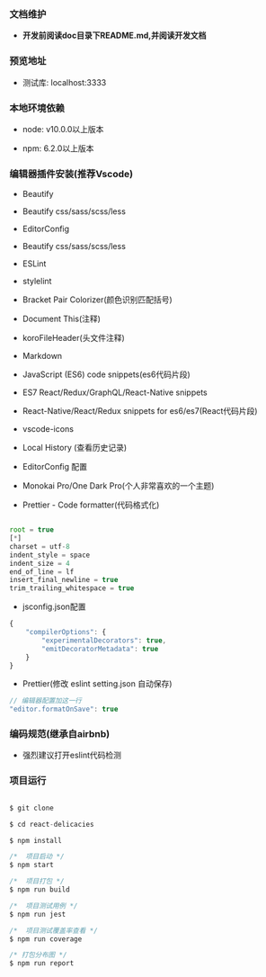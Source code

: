 <!--
 * @Description: zhongshu React PC
 * @Author: 廉恒凯
 * @Date: 2019-08-24 10:38:04
 * @LastEditTime : 2019-12-30 10:31:15
 * @LastEditors  : Please set LastEditors
 -->

### 文档维护

+  **开发前阅读doc目录下README.md,并阅读开发文档**

### 预览地址

+ 测试库: localhost:3333

### 本地环境依赖

+ node: v10.0.0以上版本

+ npm: 6.2.0以上版本

### 编辑器插件安装(推荐Vscode)

+ Beautify

+ Beautify css/sass/scss/less

+ EditorConfig

+ Beautify css/sass/scss/less

+ ESLint

+ stylelint

+ Bracket Pair Colorizer(颜色识别匹配括号)

+ Document This(注释)

+ koroFileHeader(头文件注释)

+ Markdown

+ JavaScript (ES6) code snippets(es6代码片段)

+ ES7 React/Redux/GraphQL/React-Native snippets

+ React-Native/React/Redux snippets for es6/es7(React代码片段)

+ vscode-icons

+ Local History (查看历史记录)

+ EditorConfig 配置

+ Monokai Pro/One Dark Pro(个人非常喜欢的一个主题)

+ Prettier - Code formatter(代码格式化)

```javascript

root = true
[*]
charset = utf-8
indent_style = space
indent_size = 4
end_of_line = lf
insert_final_newline = true
trim_trailing_whitespace = true

```

+ jsconfig.json配置

```javascript
{
    "compilerOptions": {
        "experimentalDecorators": true,
        "emitDecoratorMetadata": true
    }
}
```
+ Prettier(修改 eslint setting.json 自动保存)

```javascript
// 编辑器配置加这一行
"editor.formatOnSave": true
```

### 编码规范(继承自airbnb)

+ 强烈建议打开eslint代码检测

### 项目运行

```javascript

$ git clone

$ cd react-delicacies

$ npm install

/*  项目启动 */
$ npm start

/*  项目打包 */
$ npm run build

/*  项目测试用例 */
$ npm run jest

/*  项目测试覆盖率查看 */
$ npm run coverage

/* 打包分布图 */
$ npm run report

```
